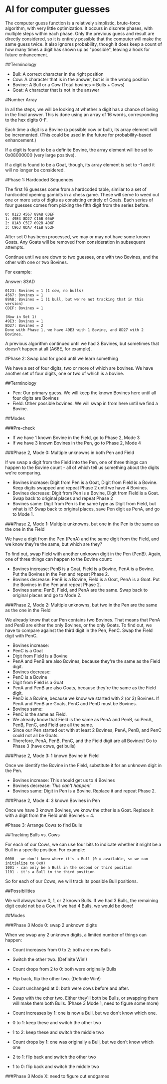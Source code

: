 AI for computer guesses
=======================

The computer guess function is a relatively simplistic, brute-force algorithm, with very little optimization. It occurs in discrete phases, with multiple steps within each phase. Only the previous guess and result are directly considered, so it is entirely possible that the computer will make the same guess twice. It also ignores probability, though it does keep a count of how many times a digit has shown up as "possible", leaving a hook for future enhancement.

##Terminology

* Bull: A correct character in the right position
* Cow: A character that is in the answer, but is in the wrong position
* Bovine: A Bull or a Cow (Total bovines = Bulls + Cows)
* Goat: A character that is not in the answer

#Number Array

In all the steps, we will be looking at whether a digit has a chance of being in the final answer. This is done using an array of 16 words, corresponding to the hex digits 0-F.

Each time a digit is a Bovine (a possible cow or bull), its array element will be incremented. (This could be used in the future for probability-based enhancement.)

If a digit is found to be a definite Bovine, the array element will be set to 0x08000000 (very large positive).

If a digit is found to be a Goat, though, its array element is set to -1 and it will no longer be considered.

#Phase 1: Hardcoded Sequences

The first 16 guesses come from a hardcoded table, similar to a set of hardcoded opening gambits in a chess game. These will serve to weed out one or more sets of digits as consisting entirely of Goats. Each series of four guesses comes from picking the fifth digit from the series before.

    0: 0123 4567 89AB CDEF
    1: 49E3 8D27 C16B 05AF
    2: 81A3 C5E7 092B 4D6F
    3: C963 0DA7 41EB 852F

After set 0 has been processed, we may or may not have some known Goats. Any Goats will be removed from consideration in subsequent attempts.

Continue until we are down to two guesses, one with two Bovines, and the other with one or two Bovines.

For example:

Answer: 83AD

    0123: Bovines = 1 (1 cow, no bulls)
    4567: Bovines = 1
    89AB: Bovines = 1 (1 bull, but we're not tracking that in this version)
    CDEF: Bovines = 1
    
    (Now in Set 1)
    49E3: Bovines = 1
    8D27: Bovines = 2
    Done with Phase 1, we have 49E3 with 1 Bovine, and 8D27 with 2 Bovines.

A previous algorithm continued until we had 3 Bovines, but sometimes that doesn't happen at all (A68E, for example).

#Phase 2: Swap bad for good until we learn something

We have a set of four digits, two or more of which are bovines. We have another set of four digits, one or two of which is a bovine.

##Terminology

* Pen: Our primary guess. We will keep the known Bovines here until all four digits are Bovines
* Field: Other possible bovines. We will swap in from here until we find a Bovine.

##Modes

###Pre-check

* If we have 1 known Bovine in the Field, go to Phase 2, Mode 3
* If we have 3 known Bovines in the Pen, go to Phase 2, Mode 4

###Phase 2, Mode 0: Multiple unknowns in both Pen and Field

If we swap a digit from the Field into the Pen, one of three things can happen to the Bovine count - all of which tell us something about the digits we're comparing.

* Bovines increase: Digit from Pen is a Goat, Digit from Field is a Bovine. Keep digits swapped and repeat Phase 2 until we have 4 Bovines.
* Bovines decrease: Digit from Pen is a Bovine, Digit from Field is a Goat. Swap back to original places and repeat Phase 2
* Bovines same: Digit from Pen is the same type as Digit from Field, but what is it? Swap back to original places, save Pen digit as PenA, and go to Mode 1.

###Phase 2, Mode 1: Multiple unknowns, but one in the Pen is the same as the one in the Field

We have a digit from the Pen (PenA) and the same digit from the Field, and we know they're the same, but which are they?

To find out, swap Field with another unknown digit in the Pen (PenB). Again, one of three things can happen to the Bovine count:

* Bovines increase: PenB is a Goat, Field is a Bovine, PenA is a Bovine. Put the Bovines in the Pen and repeat Phase 2.
* Bovines decrease: PenB is a Bovine, Field is a Goat, PenA is a Goat. Put the Bovines in the Pen and repeat Phase 2.
* Bovines same: PenB, Field, and PenA are the same. Swap back to original places and go to Mode 2.

###Phase 2, Mode 2: Multiple unknowns, but two in the Pen are the same as the one in the Field

We already know that our Pen contains two Bovines. That means that PenA and PenB are either the only Bovines, or the only Goats. To find out, we have to compare against the third digit in the Pen, PenC. Swap the Field digit with PenC.

* Bovines increase:
 * PenC is a Goat
 * Digit from Field is a Bovine
 * PenA and PenB are also Bovines, because they're the same as the Field digit.
* Bovines decrease:
 * PenC is a Bovine
 * Digit from Field is a Goat
 * PenA and PenB are also Goats, because they're the same as the Field digit.
 * PenD is a Bovine, because we know we started with 2 (or 3) Bovines. If PenA and PenB are Goats, PenC and PenD must be Bovines.
* Bovines same:
 * PenC is the same as Field.
 * We already know that Field is the same as PenA and PenB, so PenA, PenB, PenC, and Field are all the same.
 * Since our Pen started out with at least 2 Bovines, PenA, PenB, and PenC could not all be Goats.
 * Therefore, PenA, PenB, PenC, and the Field digit are all Bovines! Go to Phase 3 (have cows, get bulls)

###Phase 2, Mode 3: 1 known Bovine in Field

Once we identify the Bovine in the Field, substitute it for an unknown digit in the Pen.

* Bovines increase: This should get us to 4 Bovines
* Bovines decrease: _This can't happen!_
* Bovines same: Digit in Pen is a Bovine. Replace it and repeat Phase 2.

###Phase 2, Mode 4: 3 known Bovines in Pen

Once we have 3 known Bovines, we know the other is a Goat. Replace it with a digit from the Field until Bovines = 4.

#Phase 3: Arrange Cows to find Bulls

##Tracking Bulls vs. Cows

For each of our Cows, we can use four bits to indicate whether it might be a Bull in a specific position. For example:

    0000 - we don't know where it's a Bull (0 = available, so we can initialize to 0x0)
    1001 - can only be a Bull in the second or third position
    1101 - it's a Bull in the third position

So for each of our Cows, we will track its possible Bull positions.

##Possibilities

We will always have 0, 1, or 2 known Bulls. If we had 3 Bulls, the remaining digit could not be a Cow. If we had 4 Bulls, we would be done!

##Modes

###Phase 3 Mode 0: swap 2 unknown digits

When we swap any 2 unknown digits, a limited number of things can happen:

* Count increases from 0 to 2: both are now Bulls
 * Switch the other two. (Definite Win!)

* Count drops from 2 to 0: both were originally Bulls
 * Flip back, flip the other two. (Definite Win!)

* Count unchanged at 0: both were cows before and after.
 * Swap with the other two. Either they'll both be Bulls, or swapping them will make them both Bulls. (Phase 3 Mode 1, need to figure some more)

* Count increases by 1: one is now a Bull, but we don't know which one. 
 * 0 to 1: keep these and switch the other two
 * 1 to 2: keep these and switch the middle two

* Count drops by 1: one was originally a Bull, but we don't know which one
 * 2 to 1: flip back and switch the other two
 * 1 to 0: flip back and switch the middle two

###Phase 3 Mode X: need to figure out endgames
